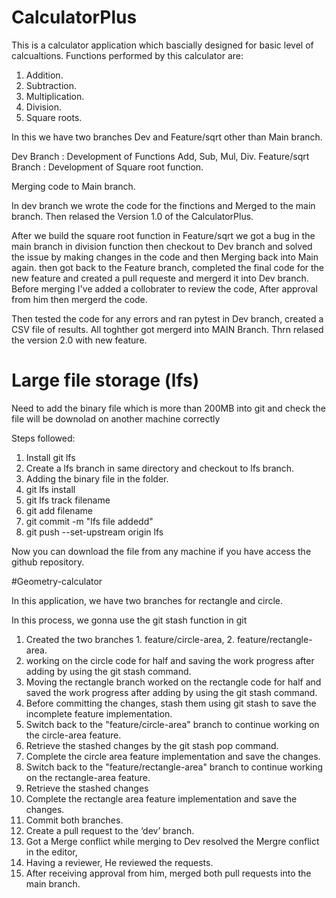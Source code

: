 
# CalculatorPlus

This is a calculator application which bascially designed for basic level of calcualtions. Functions performed by this calculator are:

1. Addition.
2. Subtraction.
3. Multiplication.
4. Division.
5. Square roots.

In this we have two branches Dev and Feature/sqrt other than Main branch.

Dev Branch : Development of Functions Add, Sub, Mul, Div.
Feature/sqrt Branch : Development of Square root function.

Merging code to Main branch.

In dev branch we wrote the code for the finctions and Merged to the main branch.
Then relased the Version 1.0 of the CalculatorPlus.

After we build the square root function in Feature/sqrt we got a bug in the main branch in division function then checkout to Dev branch and solved the issue by making changes in the code and then Merging back into Main again.
then got back to the Feature branch, completed the final code for the new feature and created a pull requeste and mergerd it into Dev branch.
Before merging I've added a collobrater to review the code, After approval from him then mergerd the code.

Then tested the code for any errors and ran pytest in Dev branch, created a CSV file of results. All toghther got mergerd into MAIN Branch.
Thrn relased the version 2.0 with new feature.

# Large file storage (lfs)

Need to add the binary file which is more than 200MB into git and check the file will be downolad on another machine correctly

Steps followed:

1. Install git lfs
2. Create a lfs branch in same directory and checkout to lfs branch.
3. Adding the binary file in the folder.
4. git lfs install
5. git lfs track filename
6. git add filename
7. git commit -m "lfs file addedd"
8. git push --set-upstream origin lfs


Now you can download the file from any machine if you have access the github repository.

#Geometry-calculator

In this application, we have two branches for rectangle and circle.

In this process, we gonna use the git stash function in git

1. Created the two branches 1. feature/circle-area, 2. feature/rectangle-area.
2. working on the circle code for half and saving the work progress after adding by using the git stash command.
3. Moving the rectangle branch worked on the rectangle code for half and saved the work progress after adding by using the git stash command.
4. Before committing the changes, stash them using git stash to save the incomplete feature implementation.
5. Switch back to the "feature/circle-area" branch to continue working on the circle-area feature.
6. Retrieve the stashed changes by the git stash pop command.
7. Complete the circle area feature implementation and save the changes.
8. Switch back to the "feature/rectangle-area" branch to continue working on the rectangle-area feature.
9. Retrieve the stashed changes
10. Complete the rectangle area feature implementation and save the changes.
11. Commit both branches.
12. Create a pull request to the ‘dev’ branch.
13. Got a Merge conflict while merging to Dev resolved the Mergre conflict in the editor,
14. Having a reviewer, He reviewed the requests.
15. After receiving approval from him, merged both pull requests into the main branch.



